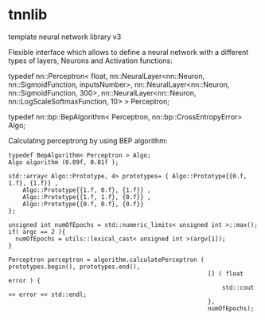 tnnlib
======

template neural network library v3

Flexible interface which allows to define a neural network with a different types of layers, Neurons and Activation functions:


typedef nn::Perceptron< float,
                        nn::NeuralLayer<nn::Neuron, nn::SigmoidFunction, inputsNumber>, 
                        nn::NeuralLayer<nn::Neuron, nn::SigmoidFunction, 300>, 
                        nn::NeuralLayer<nn::Neuron, nn::LogScaleSoftmaxFunction, 10>
                       > Perceptron;

typedef nn::bp::BepAlgorithm< Perceptron, nn::bp::CrossEntropyError> Algo;



Calculating perceptrong by using BEP algorithm:

    typedef BepAlgorithm< Perceptron > Algo;
    Algo algorithm (0.09f, 0.01f );

    std::array< Algo::Prototype, 4> prototypes= { Algo::Prototype{{0.f, 1.f}, {1.f}} ,
        Algo::Prototype{{1.f, 0.f}, {1.f}} ,
        Algo::Prototype{{1.f, 1.f}, {0.f}} ,
        Algo::Prototype{{0.f, 0.f}, {0.f}}
    };

    unsigned int numOfEpochs = std::numeric_limits< unsigned int >::max();
    if( argc == 2 ){
      numOfEpochs = utils::lexical_cast< unsigned int >(argv[1]);
    }
    
    Perceptron perceptron = algorithm.calculatePerceptron ( prototypes.begin(), prototypes.end(),
                                                            [] ( float error ) {
                                                                std::cout << error << std::endl;
                                                            },
                                                            numOfEpochs);
